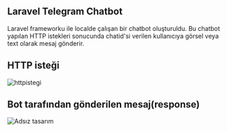 ## Laravel Telegram Chatbot

Laravel frameworku ile localde çalışan bir chatbot oluşturuldu. Bu chatbot yapılan HTTP istekleri sonucunda chatid'si verilen kullanıcıya görsel veya text olarak mesaj gönderir. 


## HTTP isteği


![httpistegi](https://github.com/Hudanurediz/telegramchatbotlaravel/assets/73705686/9ebc0058-b703-4b7b-908b-62d7820d19aa)



## Bot tarafından gönderilen mesaj(response)

![Adsız tasarım](https://github.com/Hudanurediz/telegramchatbotlaravel/assets/73705686/3b614f43-3c81-4c7f-b985-b85f40445002)
